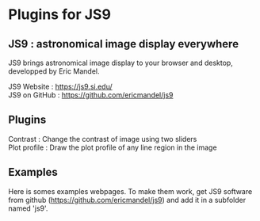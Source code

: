 Plugins for JS9
===============



JS9 : astronomical image display everywhere
-------------------------------------------

JS9 brings astronomical image display to your browser and desktop, developped by Eric Mandel.
  
JS9 Website : https://js9.si.edu/  
JS9 on GitHub : https://github.com/ericmandel/js9

Plugins
-------

Contrast : Change the contrast of image using two sliders  
Plot profile : Draw the plot profile of any line region in the image  


Examples
--------

Here is somes examples webpages. To make them work, get JS9 software from github (https://github.com/ericmandel/js9) and add it in a subfolder named 'js9'.
